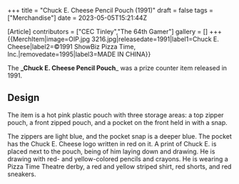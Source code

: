 +++
title = "Chuck E. Cheese Pencil Pouch (1991)"
draft = false
tags = ["Merchandise"]
date = 2023-05-05T15:21:44Z

[Article]
contributors = ["CEC Tinley","The 64th Gamer"]
gallery = []
+++
{{MerchItem|image=OIP.jpg 3216.jpg|releasedate=1991|label1=Chuck E. Cheese|label2=©1991 ShowBiz Pizza Time, Inc.|removedate=1995|label3=MADE IN CHINA}}

The **_Chuck E. Cheese Pencil Pouch**_ was a prize counter item released in 1991.

## Design ##
The item is a hot pink plastic pouch with three storage areas: a top zipper pouch, a front zipped pouch, and a pocket on the front held in with a snap.

The zippers are light blue, and the pocket snap is a deeper blue. The pocket has the Chuck E. Cheese logo written in red on it. A print of Chuck E. is placed next to the pouch, being of him laying down and drawing. He is drawing with red- and yellow-colored pencils and crayons. He is wearing a Pizza Time Theatre derby, a red and yellow striped shirt, red shorts, and red sneakers.


